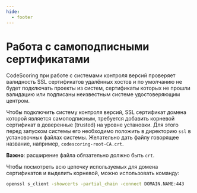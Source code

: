 ```yaml
---
hide:
  - footer
---
```

# Работа с самоподписными сертификатами

CodeScoring при работе с системами контроля версий проверяет валидность SSL сертификатов удалённых хостов и по умолчанию не будет подключать проекты из систем, сертификаты которых не прошли валидацию или подписаны неизвестным системе удостоверяющим центром.

Чтобы подключить систему контроля версий, SSL сертификат домена которой является самоподписным, требуется добавить корневой сертификат в доверенные (trusted) на уровне установки. Для этого перед запуском системы его необходимо положить в директорию `ssl` в установочных файлах системы. Желательно дать файлу говорящее название, например, `codescoring-root-CA.crt`.

**Важно**: расширение файла обязательно должно быть `crt`.

Чтобы посмотреть всю цепочку используемых для домена сертификатов и выделить корневой, можно использовать команду:

```bash
openssl s_client -showcerts -partial_chain -connect DOMAIN.NAME:443
```